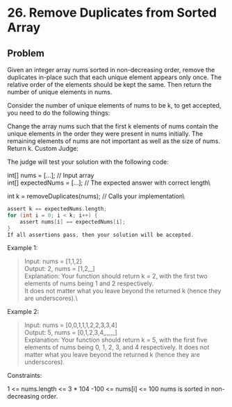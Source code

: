 # 26. Remove Duplicates from Sorted Array

## Problem

Given an integer array nums sorted in non-decreasing order, remove the duplicates in-place such that each unique element appears only once. The relative order of the elements should be kept the same. Then return the number of unique elements in nums.

Consider the number of unique elements of nums to be k, to get accepted, you need to do the following things:

Change the array nums such that the first k elements of nums contain the unique elements in the order they were present in nums initially. The remaining elements of nums are not important as well as the size of nums.
Return k.
Custom Judge:

The judge will test your solution with the following code:

int[] nums = [...]; // Input array\
int[] expectedNums = [...]; // The expected answer with correct length\

int k = removeDuplicates(nums); // Calls your implementation\

```C
assert k == expectedNums.length;
for (int i = 0; i < k; i++) {
    assert nums[i] == expectedNums[i];
}
If all assertions pass, then your solution will be accepted.
```

Example 1:

> Input: nums = [1,1,2]\
> Output: 2, nums = [1,2,_]\
> Explanation: Your function should return k = 2, with the first two elements of nums being 1 and 2 respectively.\
> It does not matter what you leave beyond the returned k (hence they are underscores).\

Example 2:

> Input: nums = [0,0,1,1,1,2,2,3,3,4]\
> Output: 5, nums = [0,1,2,3,4,_,_,_,_,_]\
> Explanation: Your function should return k = 5, with the first five elements of nums being 0, 1, 2, 3, and 4 respectively.
> It does not matter what you leave beyond the returned k (hence they are underscores).

Constraints:

1 <= nums.length <= 3 \* 104
-100 <= nums[i] <= 100
nums is sorted in non-decreasing order.
